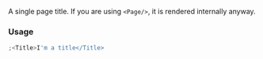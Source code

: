 A single page title. If you are using `<Page/>`, it is rendered internally anyway.

### Usage

```jsx
;<Title>I'm a title</Title>
```
